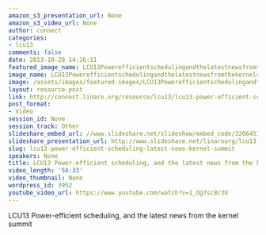 ```yaml
---
amazon_s3_presentation_url: None
amazon_s3_video_url: None
author: connect
categories:
- lcu13
comments: false
date: 2013-10-28 14:16:11
featured_image_name: LCU13Powerefficientschedulingandthelatestnewsfromthekernelsummit.jpg
image_name: LCU13Powerefficientschedulingandthelatestnewsfromthekernelsummit.jpg
image: /assets/images/featured-images/LCU13Powerefficientschedulingandthelatestnewsfromthekernelsummit.jpg
layout: resource-post
link: http://connect.linaro.org/resource/lcu13/lcu13-power-efficient-scheduling-latest-news-kernel-summit/
post_format:
- Video
session_id: None
session_track: Other
slideshare_embed_url: //www.slideshare.net/slideshow/embed_code/32664534
slideshare_presentation_url: http://www.slideshare.net/linaroorg/lcu13-pwr-effsched
slug: lcu13-power-efficient-scheduling-latest-news-kernel-summit
speakers: None
title: LCU13 Power-efficient scheduling, and the latest news from the kernel summit
video_length: '58:33'
video_thumbnail: None
wordpress_id: 3952
youtube_video_url: https://www.youtube.com/watch?v=1_Og7sc8r3U
---
```


LCU13 Power-efficient scheduling, and the latest news from the kernel summit
